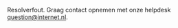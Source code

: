 Resolverfout. Graag contact opnemen met onze helpdesk 
[question@internet.nl](mailto:question@internet.nl).
